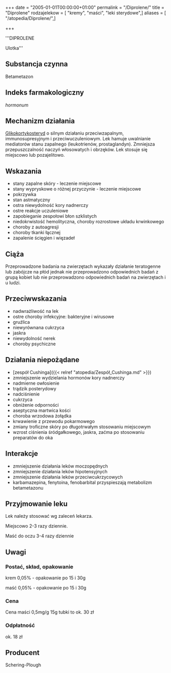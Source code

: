 +++
date = "2005-01-01T00:00:00+01:00"
permalink = "/Diprolene/"
title = "Diprolene"
rodzajelekow = [ "kremy", "maści", "leki sterydowe",]
aliases = [ "/atopedia/Diprolene/",]

+++

'''DIPROLENE

Ulotka'''

Substancja czynna
-----------------

Betametazon

Indeks farmakologiczny
----------------------

*hormonum*

Mechanizm działania
-------------------

[Glikokortykosteryd](/atopedia/Sterydy) o silnym działaniu przeciwzapalnym, immunosupresyjnym i przeciwuczuleniowym. Lek hamuje uwalnianie mediatorów stanu zapalnego (leukotrienów, prostaglandyn). Zmniejsza przepuszczalność naczyń włosowatych i obrzęków. Lek stosuje się miejscowo lub pozajelitowo.

Wskazania
---------

-   stany zapalne skóry - leczenie miejscowe
-   stany wypryskowe o różnej przyczynie - leczenie miejscowe
-   pokrzywka
-   stan astmatyczny
-   ostra niewydolność kory nadnerczy
-   ostre reakcje uczuleniowe
-   zapobieganie zespołowi błon szklistych
-   niedokrwistość hemolityczna, choroby rozrostowe układu krwinkowego
-   choroby z autoagresji
-   choroby tkanki łącznej
-   zapalenie ścięgien i więzadeł

Ciąża
-----

Przeprowadzone badania na zwierzętach wykazały działanie teratogenne lub zabójcze na płód jednak nie przeprowadzono odpowiednich badań z grupą kobiet lub nie przeprowadzono odpowiednich badań na zwierzętach i u ludzi.

Przeciwwskazania
----------------

-   nadwrażliwość na lek
-   ostre choroby infekcyjne: bakteryjne i wirusowe
-   gruźlica
-   niewyrównana cukrzyca
-   jaskra
-   niewydolność nerek
-   choroby psychiczne

Działania niepożądane
---------------------

-   [zespół Cushinga]({{< relref "atopedia/Zespół_Cushinga.md" >}})
-   zmniejszenie wydzielania hormonów kory nadnerczy
-   nadmierne owłosienie
-   trądzik posterydowy
-   nadciśnienie
-   cukrzyca
-   obniżenie odporności
-   aseptyczna martwica kości
-   choroba wrzodowa żołądka
-   krwawienie z przewodu pokarmowego
-   zmiany troficzne skóry po długotrwałym stosowaniu miejscowym
-   wzrost ciśnienia śródgałkowego, jaskra, zaćma po stosowaniu preparatów do oka

Interakcje
----------

-   zmniejszenie działania leków moczopędnych
-   zmniejszenie działania leków hipotensyjnych
-   zmniejszenie działania leków przeciwcukrzycowych
-   karbamazepina, fenytoina, fenobarbital przyspieszają metabolizm betametazonu

Przyjmowanie leku
-----------------

Lek należy stosować wg zaleceń lekarza.

Miejscowo 2-3 razy dziennie.

Maść do oczu 3-4 razy dziennie

Uwagi
-----

### Postać, skład, opakowanie

krem 0,05% - opakowanie po 15 i 30g

maść 0,05% - opakowanie po 15 i 30g

### Cena

Cena maści 0,5mg/g 15g tubki to ok. 30 zł

### Odpłatność

ok. 18 zł

Producent
---------

Schering-Plough
